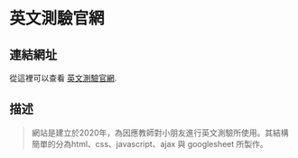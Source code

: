 # 英文測驗官網

## 連結網址
從這裡可以查看 [英文測驗官網](https://engtest2929.herokuapp.com/index.html).

## 描述

> 網站是建立於2020年，為因應教師對小朋友進行英文測驗所使用。其結構簡單的分為html、css、javascript、ajax 與 googlesheet 所製作。

